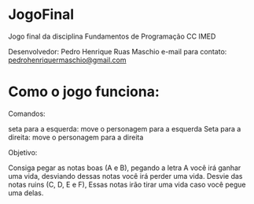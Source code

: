 # JogoFinal
Jogo final da disciplina Fundamentos de Programação CC IMED

Desenvolvedor: Pedro Henrique Ruas Maschio
e-mail para contato: pedrohenriquermaschio@gmail.com

# Como o jogo funciona:
Comandos:

seta para a esquerda: move o personagem para a esquerda
Seta para a direita: move o personagem para a direita

Objetivo:

Consiga pegar as notas boas (A e B), pegando a letra A você irá ganhar uma vida, desviando dessas notas você irá perder uma vida.
Desvie das notas ruins (C, D, E e F), Essas notas irão tirar uma vida caso você pegue uma delas.